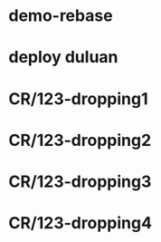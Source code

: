 # demo-rebase

# deploy duluan

# CR/123-dropping1

# CR/123-dropping2

# CR/123-dropping3

# CR/123-dropping4

